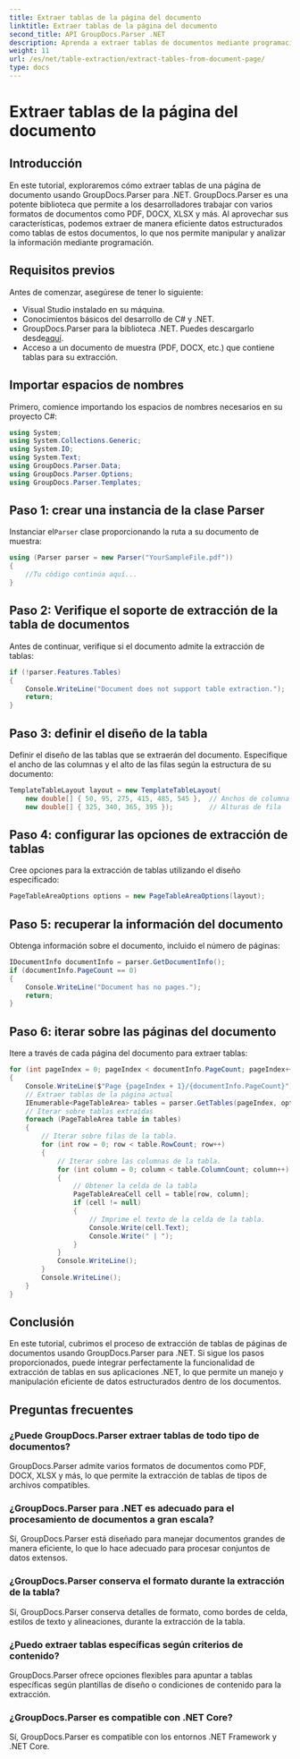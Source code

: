```yaml
---
title: Extraer tablas de la página del documento
linktitle: Extraer tablas de la página del documento
second_title: API GroupDocs.Parser .NET
description: Aprenda a extraer tablas de documentos mediante programación utilizando GroupDocs.Parser para .NET. Este completo tutorial proporciona orientación paso a paso.
weight: 11
url: /es/net/table-extraction/extract-tables-from-document-page/
type: docs
---
```

# Extraer tablas de la página del documento

## Introducción
En este tutorial, exploraremos cómo extraer tablas de una página de documento usando GroupDocs.Parser para .NET. GroupDocs.Parser es una potente biblioteca que permite a los desarrolladores trabajar con varios formatos de documentos como PDF, DOCX, XLSX y más. Al aprovechar sus características, podemos extraer de manera eficiente datos estructurados como tablas de estos documentos, lo que nos permite manipular y analizar la información mediante programación.
## Requisitos previos
Antes de comenzar, asegúrese de tener lo siguiente:
- Visual Studio instalado en su máquina.
- Conocimientos básicos del desarrollo de C# y .NET.
-  GroupDocs.Parser para la biblioteca .NET. Puedes descargarlo desde[aquí](https://releases.groupdocs.com/parser/net/).
- Acceso a un documento de muestra (PDF, DOCX, etc.) que contiene tablas para su extracción.

## Importar espacios de nombres
Primero, comience importando los espacios de nombres necesarios en su proyecto C#:
```csharp
using System;
using System.Collections.Generic;
using System.IO;
using System.Text;
using GroupDocs.Parser.Data;
using GroupDocs.Parser.Options;
using GroupDocs.Parser.Templates;
```
## Paso 1: crear una instancia de la clase Parser
 Instanciar el`Parser` clase proporcionando la ruta a su documento de muestra:
```csharp
using (Parser parser = new Parser("YourSampleFile.pdf"))
{
    //Tu código continúa aquí...
}
```
## Paso 2: Verifique el soporte de extracción de la tabla de documentos
Antes de continuar, verifique si el documento admite la extracción de tablas:
```csharp
if (!parser.Features.Tables)
{
    Console.WriteLine("Document does not support table extraction.");
    return;
}
```
## Paso 3: definir el diseño de la tabla
Definir el diseño de las tablas que se extraerán del documento. Especifique el ancho de las columnas y el alto de las filas según la estructura de su documento:
```csharp
TemplateTableLayout layout = new TemplateTableLayout(
    new double[] { 50, 95, 275, 415, 485, 545 },  // Anchos de columna
    new double[] { 325, 340, 365, 395 });         // Alturas de fila
```
## Paso 4: configurar las opciones de extracción de tablas
Cree opciones para la extracción de tablas utilizando el diseño especificado:
```csharp
PageTableAreaOptions options = new PageTableAreaOptions(layout);
```
## Paso 5: recuperar la información del documento
Obtenga información sobre el documento, incluido el número de páginas:
```csharp
IDocumentInfo documentInfo = parser.GetDocumentInfo();
if (documentInfo.PageCount == 0)
{
    Console.WriteLine("Document has no pages.");
    return;
}
```
## Paso 6: iterar sobre las páginas del documento
Itere a través de cada página del documento para extraer tablas:
```csharp
for (int pageIndex = 0; pageIndex < documentInfo.PageCount; pageIndex++)
{
    Console.WriteLine($"Page {pageIndex + 1}/{documentInfo.PageCount}");
    // Extraer tablas de la página actual
    IEnumerable<PageTableArea> tables = parser.GetTables(pageIndex, options);
    // Iterar sobre tablas extraídas
    foreach (PageTableArea table in tables)
    {
        // Iterar sobre filas de la tabla.
        for (int row = 0; row < table.RowCount; row++)
        {
            // Iterar sobre las columnas de la tabla.
            for (int column = 0; column < table.ColumnCount; column++)
            {
                // Obtener la celda de la tabla
                PageTableAreaCell cell = table[row, column];
                if (cell != null)
                {
                    // Imprime el texto de la celda de la tabla.
                    Console.Write(cell.Text);
                    Console.Write(" | ");
                }
            }
            Console.WriteLine();
        }
        Console.WriteLine();
    }
}
```

## Conclusión
En este tutorial, cubrimos el proceso de extracción de tablas de páginas de documentos usando GroupDocs.Parser para .NET. Si sigue los pasos proporcionados, puede integrar perfectamente la funcionalidad de extracción de tablas en sus aplicaciones .NET, lo que permite un manejo y manipulación eficiente de datos estructurados dentro de los documentos.

## Preguntas frecuentes
### ¿Puede GroupDocs.Parser extraer tablas de todo tipo de documentos?
GroupDocs.Parser admite varios formatos de documentos como PDF, DOCX, XLSX y más, lo que permite la extracción de tablas de tipos de archivos compatibles.
### ¿GroupDocs.Parser para .NET es adecuado para el procesamiento de documentos a gran escala?
Sí, GroupDocs.Parser está diseñado para manejar documentos grandes de manera eficiente, lo que lo hace adecuado para procesar conjuntos de datos extensos.
### ¿GroupDocs.Parser conserva el formato durante la extracción de la tabla?
Sí, GroupDocs.Parser conserva detalles de formato, como bordes de celda, estilos de texto y alineaciones, durante la extracción de la tabla.
### ¿Puedo extraer tablas específicas según criterios de contenido?
GroupDocs.Parser ofrece opciones flexibles para apuntar a tablas específicas según plantillas de diseño o condiciones de contenido para la extracción.
### ¿GroupDocs.Parser es compatible con .NET Core?
Sí, GroupDocs.Parser es compatible con los entornos .NET Framework y .NET Core.